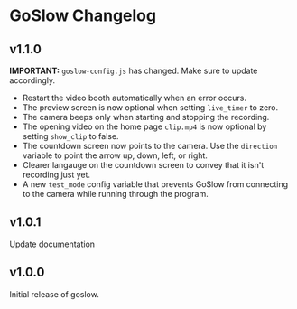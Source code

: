 GoSlow Changelog
================

v1.1.0
------
**IMPORTANT:** ``goslow-config.js`` has changed. Make sure to update accordingly.

* Restart the video booth automatically when an error occurs.
* The preview screen is now optional when setting ``live_timer`` to zero.
* The camera beeps only when starting and stopping the recording.
* The opening video on the home page ``clip.mp4`` is now optional by setting ``show_clip`` to false.
* The countdown screen now points to the camera. Use the ``direction`` variable to point the arrow up, down, left, or right.
* Clearer langauge on the countdown screen to convey that it isn't recording just yet.
* A new ``test_mode`` config variable that prevents GoSlow from connecting to the camera while running through the program.

v1.0.1
------
Update documentation

v1.0.0
------

Initial release of goslow.
